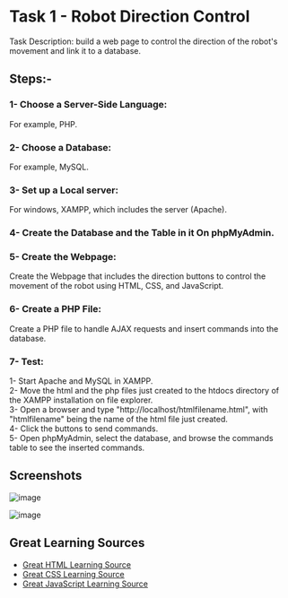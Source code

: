 # Task 1 - Robot Direction Control 
Task Description: build a web page to control the direction of the robot's movement and link it to a database.
## Steps:-
### 1- Choose a Server-Side Language: 
For example, PHP.
### 2- Choose a Database: 
For example, MySQL.
### 3- Set up a Local server:
For windows, XAMPP, which includes the server (Apache).
### 4- Create the Database and the Table in it On phpMyAdmin.
### 5- Create the Webpage:
Create the Webpage that includes the direction buttons to control the movement of the robot using HTML, CSS, and JavaScript.
### 6- Create a PHP File:
Create a PHP file to handle AJAX requests and insert commands into the database.
### 7- Test:
1- Start Apache and MySQL in XAMPP.             
2- Move the html and the php files just created to the htdocs directory of the XAMPP installation on file explorer.   
3- Open a browser and type "http://localhost/htmlfilename.html", with "htmlfilename" being the name of the html file just created.     
4- Click the buttons to send commands.      
5- Open phpMyAdmin, select the database, and browse the commands table to see the inserted commands.


## Screenshots

![image](https://github.com/Ghalastic/Robot-Control/assets/173709501/7d65045d-60fc-464e-818f-fe3ba0e27254)

![‏‏image](https://github.com/Ghalastic/Robot-Control/assets/173709501/0d79d55c-a60b-440d-93fb-a3c3e52f0c3a)




## Great Learning Sources

 - [Great HTML Learning Source](https://www.youtube.com/watch?v=Y1BlT4_c_SU&list=PL4cUxeGkcC9ibZ2TSBaGGNrgh4ZgYE6Cc&pp=iAQB)
 - [Great CSS Learning Source](https://www.youtube.com/watch?v=I9XRrlOOazo&list=PL4cUxeGkcC9gQeDH6xYhmO-db2mhoTSrT&pp=iAQB)
 - [Great JavaScript Learning Source](https://www.youtube.com/watch?v=qoSksQ4s_hg&list=PL4cUxeGkcC9i9Ae2D9Ee1RvylH38dKuET&pp=iAQB)

